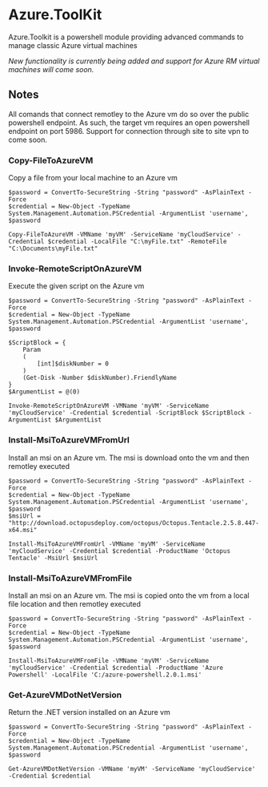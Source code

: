 # Azure.ToolKit

Azure.Toolkit is a powershell module providing advanced commands to manage classic Azure virtual machines

*New functionality is currently being added and support for Azure RM virtual machines will come soon.*

## Notes ##
All comands that connect remotley to the Azure vm do so over the public powershell endpoint. As such, the target vm requires an open powershell endpoint on port 5986. Support for connection through site to site vpn to come soon.


### Copy-FileToAzureVM ###
Copy a file from your local machine to an Azure vm

```
$password = ConvertTo-SecureString -String "password" -AsPlainText -Force
$credential = New-Object -TypeName System.Management.Automation.PSCredential -ArgumentList 'username', $password

Copy-FileToAzureVM -VMName 'myVM' -ServiceName 'myCloudService' -Credential $credential -LocalFile "C:\myFile.txt" -RemoteFile  "C:\Documents\myFile.txt"
```

### Invoke-RemoteScriptOnAzureVM ###
Execute the given script on the Azure vm

```
$password = ConvertTo-SecureString -String "password" -AsPlainText -Force
$credential = New-Object -TypeName System.Management.Automation.PSCredential -ArgumentList 'username', $password

$ScriptBlock = {
	Param
	(
		[int]$diskNumber = 0
	)
	(Get-Disk -Number $diskNumber).FriendlyName
}
$ArgumentList = @(0)

Invoke-RemoteScriptOnAzureVM -VMName 'myVM' -ServiceName 'myCloudService' -Credential $credential -ScriptBlock $ScriptBlock -ArgumentList $ArgumentList
```

### Install-MsiToAzureVMFromUrl ###
Install an msi on an Azure vm. The msi is download onto the vm and then remotley executed

```
$password = ConvertTo-SecureString -String "password" -AsPlainText -Force
$credential = New-Object -TypeName System.Management.Automation.PSCredential -ArgumentList 'username', $password
$msiUrl = "http://download.octopusdeploy.com/octopus/Octopus.Tentacle.2.5.8.447-x64.msi"

Install-MsiToAzureVMFromUrl -VMName 'myVM' -ServiceName 'myCloudService' -Credential $credential -ProductName 'Octopus Tentacle' -MsiUrl $msiUrl 
```

### Install-MsiToAzureVMFromFile ###
Install an msi on an Azure vm. The msi is copied onto the vm from a local file location and then remotley executed

```
$password = ConvertTo-SecureString -String "password" -AsPlainText -Force
$credential = New-Object -TypeName System.Management.Automation.PSCredential -ArgumentList 'username', $password

Install-MsiToAzureVMFromFile -VMName 'myVM' -ServiceName 'myCloudService' -Credential $credential -ProductName 'Azure Powershell' -LocalFile 'C:/azure-powershell.2.0.1.msi' 
```

### Get-AzureVMDotNetVersion ###
Return the .NET version installed on an Azure vm

```
$password = ConvertTo-SecureString -String "password" -AsPlainText -Force
$credential = New-Object -TypeName System.Management.Automation.PSCredential -ArgumentList 'username', $password

Get-AzureVMDotNetVersion -VMName 'myVM' -ServiceName 'myCloudService' -Credential $credential
```
